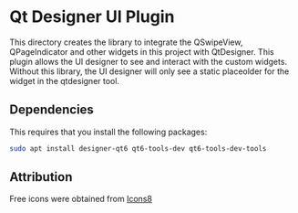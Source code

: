 # Qt Designer UI Plugin

This directory creates the library to integrate the QSwipeView,
QPageIndicator and other widgets in this project with QtDesigner. This
plugin allows the UI designer to see and interact with the custom
widgets.  Without this library, the UI designer will only see a static
placeolder for the widget in the qtdesigner tool.

## Dependencies

This requires that you install the following packages:

```bash
sudo apt install designer-qt6 qt6-tools-dev qt6-tools-dev-tools
```

## Attribution

Free icons were obtained from [Icons8](https://icons8.com)
